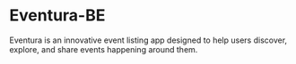 # Eventura-BE
Eventura is an innovative event listing app designed to help users discover, explore, and share events happening around them.
